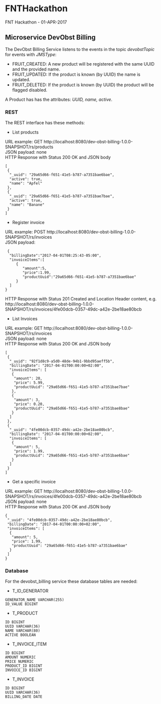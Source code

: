 # FNTHackathon
FNT Hackathon - 01-APR-2017

## Microservice DevObst Billing

The DevObst Billing Service listens to the events in the topic *devobstTopic* for events with *JMSType*:

* FRUIT_CREATED: A new product will be registered with the same UUID and the provided name.
* FRUIT_UPDATED: If the product is known (by UUID) the name is updated.
* FRUIT_DELETED: If the product is known (by UUID) the product will be flagged disabled.

A Product has has the attributes: *UUID, name, active*.

### REST
The REST interface has these methods:

*  List products

URL example: GET http://localhost:8080/dev-obst-billing-1.0.0-SNAPSHOT/rs/products   
JSON payload: none  
HTTP Response with Status 200 OK and JSON body  
    
    [
     {
      "_uuid": "29a65d66-f651-41e5-b787-a7351bae6bae",
      "active": true,
      "name": "Apfel"
     },
     {
      "_uuid": "29a65d66-f651-41e5-b787-a7351bae7bae",
      "active": true,
      "name": "Banane"
     }
    ]

* Register invoice

URL example: POST http://localhost:8080/dev-obst-billing-1.0.0-SNAPSHOT/rs/invoices  
JSON payload:   

     {
      "billingDate":"2017-04-01T08:25:43-05:00",
      "invoiceItems":[
    	 {
    	 	"amount":5,
    	 	"price":1.99,
    	 	"productUuid":"29a65d66-f651-41e5-b787-a7351bae6bae"
    	 }
      ]
    }
    
HTTP Response with Status 201 Created and Location Header content, e.g.  
http://localhost:8080/dev-obst-billing-1.0.0-SNAPSHOT/rs/invoices/4fe00dcb-0357-49dc-a42e-2be18ae80bcb

* List Invoices

URL example: GET http://localhost:8080/dev-obst-billing-1.0.0-SNAPSHOT/rs/invoices  
JSON payload: none  
HTTP Response with Status 200 OK and JSON body  

    [     
     {
      "_uuid": "92f1d8c9-a5d0-48de-94b1-9bbd95aeff5b",
      "billingDate": "2017-04-01T00:00:00+02:00",
      "invoiceItems": [
       {
        "amount": 20,
        "price": 5.99,
        "productUuid": "29a65d66-f651-41e5-b787-a7351bae7bae"
       },
       {
        "amount": 3,
        "price": 0.20,
        "productUuid": "29a65d66-f651-41e5-b787-a7351bae8bae"
       }
      ]
     },
     {
      "_uuid": "4fe00dcb-0357-49dc-a42e-2be18ae80bcb",
      "billingDate": "2017-04-01T00:00:00+02:00",
      "invoiceItems": [
       {
        "amount": 5,
        "price": 1.99,
        "productUuid": "29a65d66-f651-41e5-b787-a7351bae6bae"
       }
      ]
     }
    ]
    
* Get a specific invoice

URL example: GET http://localhost:8080/dev-obst-billing-1.0.0-SNAPSHOT/rs/invoices/4fe00dcb-0357-49dc-a42e-2be18ae80bcb  
JSON payload: none  
HTTP Response with Status 200 OK and JSON body  
      
    {
     "_uuid": "4fe00dcb-0357-49dc-a42e-2be18ae80bcb",
     "billingDate": "2017-04-01T00:00:00+02:00",
     "invoiceItems": [
      {
       "amount": 5,
       "price": 1.99,
       "productUuid": "29a65d66-f651-41e5-b787-a7351bae6bae"
      }
     ]
    }
    
### Database

For the devobst_billing service these database tables are needed:

* T\_ID\_GENERATOR

```
GENERATOR_NAME VARCHAR(255)
ID_VALUE BIGINT
```
    
* T\_PRODUCT

```
ID BIGINT
UUID VARCHAR(36)
NAME VARCHAR(80)
ACTIVE BOOLEAN
```

* T\_INVOICE\_ITEM

```
ID BIGINT
AMOUNT NUMERIC
PRICE NUMERIC
PRODUCT_ID BIGINT
INVOICE_ID BIGINT
```

* T\_INVOICE

```
ID BIGINT
UUID VARCHAR(36)
BILLING_DATE DATE
```



